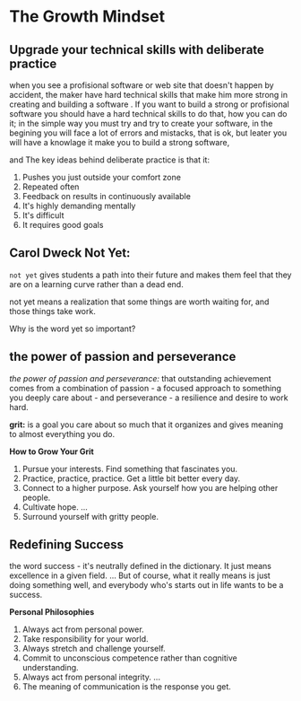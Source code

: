# The Growth Mindset

## Upgrade your technical skills with deliberate practice

when you see a profisional software or web site that doesn't happen by accident, the maker have hard technical skills that make him more strong in creating and building a software .
If you want to build a strong or profisional software you should have a hard technical skills to do that, how you can do it; in the simple way you must try and try to create your software, in the begining you will face a lot of errors and mistacks, that is ok, but leater you will have a knowlage it make you to build a strong software,

and The key ideas behind deliberate practice is that it:

1. Pushes you just outside your comfort zone
2. Repeated often
3. Feedback on results in continuously available
4. It's highly demanding mentally
5. It's difficult
6. It requires good goals

## Carol Dweck Not Yet:
`not yet` gives students a path into their future and makes them feel that they are on a learning curve rather than a dead end.

not yet  means a realization that some things are worth waiting for, and those things take work.

Why is the word yet so important?

## the power of passion and perseverance

*the power of passion and perseverance:* that outstanding achievement comes from a combination of passion - a focused approach to something you deeply care about - and perseverance - a resilience and desire to work hard.

**grit:** is a goal you care about so much that it organizes and gives meaning to almost everything you do.

**How to Grow Your Grit**

1. Pursue your interests. Find something that fascinates you.
2. Practice, practice, practice. Get a little bit better every day.
3. Connect to a higher purpose. Ask yourself how you are helping other people.
4. Cultivate hope. ...
5. Surround yourself with gritty people.


## Redefining Success

the word success - it's neutrally defined in the dictionary. It just means excellence in a given field. ... But of course, what it really means is just doing something well, and everybody who's starts out in life wants to be a success.

**Personal Philosophies**

1. Always act from personal power. 
2. Take responsibility for your world. 
3. Always stretch and challenge yourself. 
4. Commit to unconscious competence rather than cognitive understanding. 
5. Always act from personal integrity. ...
6. The meaning of communication is the response you get.